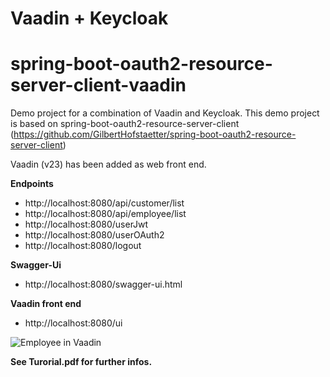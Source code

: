 # Vaadin + Keycloak
# spring-boot-oauth2-resource-server-client-vaadin
Demo project for a combination of Vaadin and Keycloak.
This demo project is based on spring-boot-oauth2-resource-server-client (https://github.com/GilbertHofstaetter/spring-boot-oauth2-resource-server-client)

Vaadin (v23) has been added as web front end.

**Endpoints**

* http://localhost:8080/api/customer/list
* http://localhost:8080/api/employee/list
* http://localhost:8080/userJwt
* http://localhost:8080/userOAuth2
* http://localhost:8080/logout

**Swagger-Ui**

* http://localhost:8080/swagger-ui.html

**Vaadin front end**

* http://localhost:8080/ui

![Employee in Vaadin](https://github.com/GilbertHofstaetter/spring-boot-oauth2-resource-server-client-vaadin/blob/main/Employee_Vaadin.png)

**See Turorial.pdf for further infos.**

